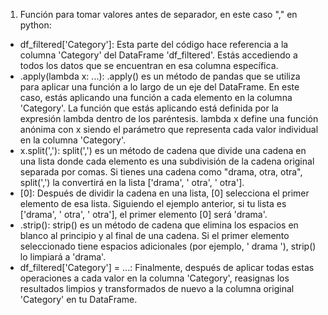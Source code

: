1. Función para tomar valores antes de separador, en este caso "," en python:

* df_filtered['Category']: Esta parte del código hace referencia a la columna 'Category' del DataFrame 'df_filtered'. Estás accediendo a todos los datos que se encuentran en esa columna específica.
* .apply(lambda x: ...): .apply() es un método de pandas que se utiliza para aplicar una función a lo largo de un eje del DataFrame. En este caso, estás aplicando una función a cada elemento en la columna 'Category'. La función que estás aplicando está definida por la expresión lambda dentro de los paréntesis. lambda x define una función anónima con x siendo el parámetro que representa cada valor individual en la columna 'Category'.
* x.split(','): split(',') es un método de cadena que divide una cadena en una lista donde cada elemento es una subdivisión de la cadena original separada por comas. Si tienes una cadena como "drama, otra, otra", split(',') la convertirá en la lista ['drama', ' otra', ' otra'].
* [0]: Después de dividir la cadena en una lista, [0] selecciona el primer elemento de esa lista. Siguiendo el ejemplo anterior, si tu lista es ['drama', ' otra', ' otra'], el primer elemento [0] será 'drama'.
* .strip(): strip() es un método de cadena que elimina los espacios en blanco al principio y al final de una cadena. Si el primer elemento seleccionado tiene espacios adicionales (por ejemplo, ' drama '), strip() lo limpiará a 'drama'.
* df_filtered['Category'] = ...: Finalmente, después de aplicar todas estas operaciones a cada valor en la columna 'Category', reasignas los resultados limpios y transformados de nuevo a la columna original 'Category' en tu DataFrame.